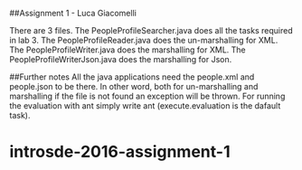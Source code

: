 ##Assignment 1 - Luca Giacomelli

There are 3 files. 
The PeopleProfileSearcher.java does all the tasks required in lab 3.
The PeopleProfileReader.java does the un-marshalling for XML.
The PeopleProfileWriter.java does the marshalling for XML.
The PeopleProfileWriterJson.java does the marshalling for Json.

##Further notes
All the java applications need the people.xml and people.json to be there. In other word, both for un-marshalling and marshalling if the file is not found an exception will be thrown.
For running the evaluation with ant simply write ant (execute.evaluation is the dafault task).


  
# introsde-2016-assignment-1
